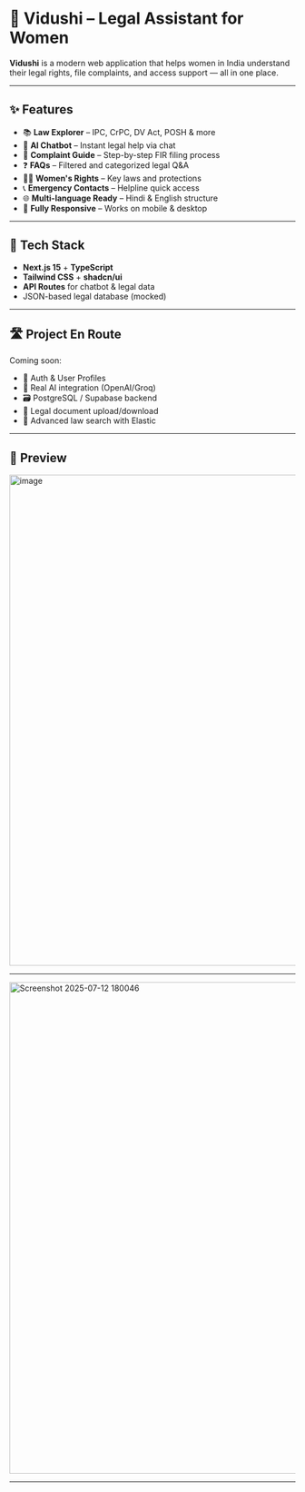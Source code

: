 # 🌸 Vidushi – Legal Assistant for Women

**Vidushi** is a modern web application that helps women in India understand their legal rights, file complaints, and access support — all in one place.

---

## ✨ Features

- 📚 **Law Explorer** – IPC, CrPC, DV Act, POSH & more  
- 🤖 **AI Chatbot** – Instant legal help via chat  
- 📝 **Complaint Guide** – Step-by-step FIR filing process  
- ❓ **FAQs** – Filtered and categorized legal Q&A  
- 👩‍⚖️ **Women's Rights** – Key laws and protections  
- 📞 **Emergency Contacts** – Helpline quick access  
- 🌐 **Multi-language Ready** – Hindi & English structure  
- 📱 **Fully Responsive** – Works on mobile & desktop

---

## 🧪 Tech Stack

- **Next.js 15** + **TypeScript**
- **Tailwind CSS** + **shadcn/ui**
- **API Routes** for chatbot & legal data
- JSON-based legal database (mocked)

---

## 🛣️ Project En Route

Coming soon:
- 🔐 Auth & User Profiles  
- 🧠 Real AI integration (OpenAI/Groq)  
- 🗃️ PostgreSQL / Supabase backend  
- 📄 Legal document upload/download  
- 🔎 Advanced law search with Elastic

---

## 🧪 Preview

<img width="1896" height="865" alt="image" src="https://github.com/user-attachments/assets/35bf84ab-d3e8-427c-b2c7-7c1046c9f160" />

---

<img width="1899" height="866" alt="Screenshot 2025-07-12 180046" src="https://github.com/user-attachments/assets/092713fe-a02a-45ea-97a9-4594e3fb1fef" />

---
